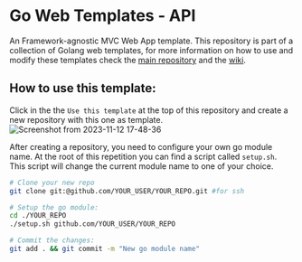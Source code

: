 # Go Web Templates - API

An Framework-agnostic MVC Web App template. This repository is part of a collection of Golang web templates, for more information on how to use and modify these templates check the [main repository](https://github.com/go-web-templates/go-web-templates) and the [wiki](https://github.com/go-web-templates/go-web-templates/wiki).

## How to use this template:

Click in the the `Use this template` at the top of this repository and create a new repository with this one as
template.
![Screenshot from 2023-11-12 17-48-36](https://github.com/go-web-templates/api/assets/46976272/883a0682-dfc7-47d4-9d60-ca93f8f38982)

After creating a repository, you need to configure your own go module name. At the root of this repetition you can
find a script called `setup.sh`. This script will change the current module name to one of your choice.

```bash
# Clone your new repo
git clone git:@github.com/YOUR_USER/YOUR_REPO.git #for ssh

# Setup the go module:
cd ./YOUR_REPO
./setup.sh github.com/YOUR_USER/YOUR_REPO

# Commit the changes:
git add . && git commit -m "New go module name"
```
